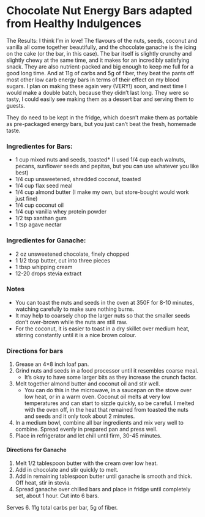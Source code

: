 # Chocolate Nut Energy Bars adapted from Healthy Indulgences

The Results: I think I’m in love! The flavours of the nuts, seeds, coconut and vanilla all come together beautifully, and the chocolate ganache is the icing on the cake (or the bar, in this case). The bar itself is slightly crunchy and slightly chewy at the same time, and it makes for an incredibly satisfying snack. They are also nutrient-packed and big enough to keep me full for a good long time. And at 11g of carbs and 5g of fiber, they beat the pants off most other low carb energy bars in terms of their effect on my blood sugars. I plan on making these again very (VERY!) soon, and next time I would make a double batch, because they didn’t last long. They were so tasty, I could easily see making them as a dessert bar and serving them to guests.
 
They do need to be kept in the fridge, which doesn’t make them as portable as pre-packaged energy bars, but you just can’t beat the fresh, homemade taste.
 

 
### Ingredientes for Bars:
- 1 cup mixed nuts and seeds, toasted* (I used 1/4 cup each walnuts, pecans, sunflower seeds and pepitas, but you can use whatever you like best)
- 1/4 cup unsweetened, shredded coconut, toasted
- 1/4 cup flax seed meal
- 1/4 cup almond butter (I make my own, but store-bought would work just fine)
- 1/4 cup coconut oil
- 1/4 cup vanilla whey protein powder
- 1/2 tsp xanthan gum
- 1 tsp agave nectar
 
### Ingredientes for Ganache:
- 2 oz unsweetened chocolate, finely chopped
- 1 1/2 tbsp butter, cut into three pieces
- 1 tbsp whipping cream
- 12-20 drops stevia extract
 

### Notes
- You can toast the nuts and seeds in the oven at 350F for 8-10 minutes, watching carefully to make sure nothing burns.
- It may help to coarsely chop the larger nuts so that the smaller seeds don’t over-brown while the nuts are still raw. 
- For the coconut, it is easier to toast in a dry skillet over medium heat, stirring constantly until it is a nice brown colour.


### Directions for bars 
1. Grease an 4×8 inch loaf pan.
2. Grind nuts and seeds in a food processor until it resembles coarse meal. 
    - It’s okay to have some larger bits as they increase the crunch factor.
3. Melt together almond butter and coconut oil and stir well. 
    - You can do this in the microwave, in a saucepan on the stove over low heat, or in a warm oven. Coconut oil melts at very low temperatures and can start to sizzle quickly, so be
careful. I melted with the oven off, in the heat that remained from toasted the nuts and seeds and it only took about 2 minutes.
4. In a medium bowl, combine all bar ingredients and mix very well to combine. Spread evenly in prepared pan and press well. 
5. Place in refrigerator and let chill until firm, 30-45 minutes.

#### Directions for Ganache
1. Melt 1/2 tablespoon butter with the cream over low heat. 
2. Add in chocolate and stir quickly to melt.
3. Add in remaining tablespoon butter until ganache is smooth and thick. Off heat, stir in stevia.
4. Spread ganache over chilled bars and place in fridge until completely set, about 1 hour. Cut into 6 bars.
 
Serves 6. 11g total carbs per bar, 5g of fiber.

